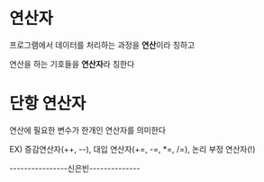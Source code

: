 # 연산자

프로그램에서 데이터를 처리하는 과정을 **연산**이라 칭하고

연산을 하는 기호들을 **연산자**라 칭한다

# 단항 연산자

연산에 필요한 변수가 한개인 연산자를 의미한다

EX) 증감연산자(++, --), 대입 연산자(+=, -=, *=, /=), 논리 부정 연산자(!)

----------------신은빈--------------